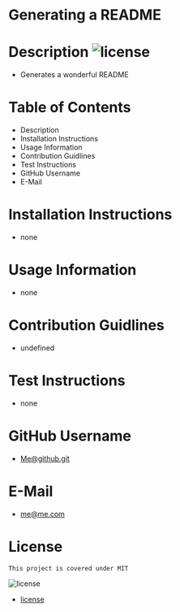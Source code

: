 # Generating a README
  # Description ![license](https://img.shields.io/badge/license-MIT-blue.svg)
     
  - Generates a wonderful README
  # Table of Contents
  - Description
  - Installation Instructions
  - Usage Information
  - Contribution Guidlines
  - Test Instructions
  - GitHub Username
  - E-Mail 
  # Installation Instructions
  - none
  # Usage Information
  - none
  # Contribution Guidlines
  - undefined
  # Test Instructions
  - none
  # GitHub Username
  - Me@github.git
  # E-Mail
  - me@me.com

  # License
    This project is covered under MIT
    
 ![license](https://img.shields.io/badge/license-MIT-blue.svg)
     
  - [license](#license)
    
   
 
